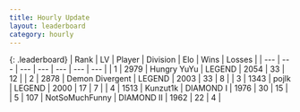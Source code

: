 ```yaml
---
title: Hourly Update
layout: leaderboard
category: hourly
---
```


{: .leaderboard}
| Rank | LV | Player | Division | Elo | Wins | Losses |
| --- | --- | --- | --- | --- | --- | --- |
| <span data-change="0">1</span> | 2979 | <span title="ID: 164871">Hungry YuYu</span> | LEGEND | <span data-change="0">2054</span> | <span data-change="0">33</span> | <span data-change="0">12</span> |
| <span data-change="0">2</span> | 2878 | <span title="ID: 370081">Demon Divergent</span> | LEGEND | <span data-change="0">2003</span> | <span data-change="0">33</span> | <span data-change="0">8</span> |
| <span data-change="0">3</span> | 1343 | <span title="ID: 4783">pojlk</span> | LEGEND | <span data-change="0">2000</span> | <span data-change="0">17</span> | <span data-change="0">7</span> |
| <span data-change="0">4</span> | 1513 | <span title="ID: 392407">Kunzut1k</span> | DIAMOND I | <span data-change="-2">1976</span> | <span data-change="2">30</span> | <span data-change="2">15</span> |
| <span data-change="3">5</span> | 107 | <span title="ID: 527754">NotSoMuchFunny</span> | DIAMOND II | <span data-change="18">1962</span> | <span data-change="3">22</span> | <span data-change="1">4</span> |